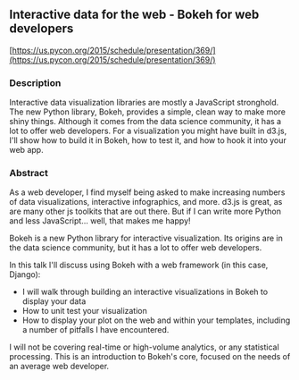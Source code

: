 ## Interactive data for the web - Bokeh for web developers

[https://us.pycon.org/2015/schedule/presentation/369/](https://us.pycon.org/2015/schedule/presentation/369/)

### Description
Interactive data visualization libraries are mostly a JavaScript stronghold. The new Python library, Bokeh, provides a simple, clean way to make more shiny things. Although it comes from the data science community, it has a lot to offer web developers. For a visualization you might have built in d3.js, I'll show how to build it in Bokeh, how to test it, and how to hook it into your web app.

### Abstract

As a web developer, I find myself being asked to make increasing numbers of data visualizations, interactive infographics, and more. d3.js is great, as are many other js toolkits that are out there. But if I can write more Python and less JavaScript... well, that makes me happy!

Bokeh is a new Python library for interactive visualization. Its origins are in the data science community, but it has a lot to offer web developers.

In this talk I'll discuss using Bokeh with a web framework (in this case, Django):

* I will walk through building an interactive visualizations in Bokeh to display your data
* How to unit test your visualization
* How to display your plot on the web and within your templates, including a number of pitfalls I have encountered.

I will not be covering real-time or high-volume analytics, or any statistical processing. This is an introduction to Bokeh's core, focused on the needs of an average web developer.
